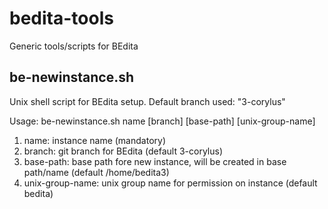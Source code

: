 bedita-tools
============

Generic tools/scripts for BEdita


## be-newinstance.sh

Unix shell script for BEdita setup. Default branch used: "3-corylus"

Usage: be-newinstance.sh name [branch] [base-path] [unix-group-name]

 1. name: instance name (mandatory)
 1. branch: git branch for BEdita (default 3-corylus)
 1. base-path: base path fore new instance, will be created in base path/name (default /home/bedita3)
 1. unix-group-name: unix group name for permission on instance (default bedita)

